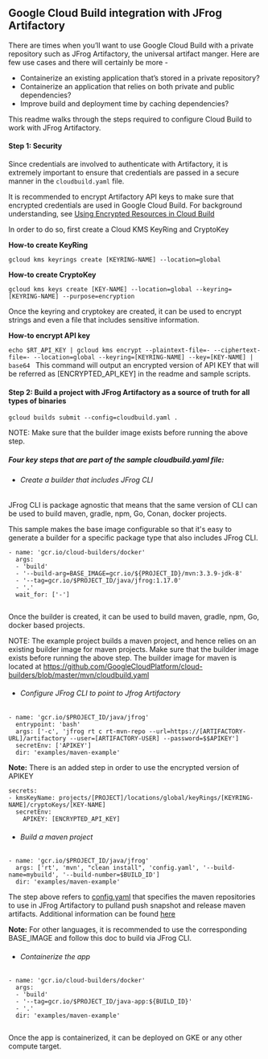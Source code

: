 ## Google Cloud Build integration with JFrog Artifactory

There are times when you’ll want to use Google Cloud Build with a private repository such as JFrog Artifactory, the universal artifact manger. Here are few use cases and there will certainly be more -
* Containerize an existing application that’s stored in a private repository?
* Containerize an application that relies on both private and public dependencies?
* Improve build and deployment time by caching dependencies?

This readme walks through the steps required to configure Cloud Build to work with JFrog Artifactory.

#### Step 1: Security

Since credentials are involved to authenticate with Artifactory, it is extremely important to ensure that credentials are passed in a secure manner in the `cloudbuild.yaml` file.

It is recommended to encrypt Artifactory API keys to make sure that encrypted credentials are used in Google Cloud Build.
For background understanding, see [Using Encrypted Resources in Cloud Build](https://cloud.google.com/cloud-build/docs/securing-builds/use-encrypted-secrets-credentials)

In order to do so, first create a Cloud KMS KeyRing and CryptoKey 


**How-to create KeyRing**

`gcloud kms keyrings create [KEYRING-NAME] --location=global
`


**How-to create CryptoKey**

`gcloud kms keys create [KEY-NAME] --location=global --keyring=[KEYRING-NAME] --purpose=encryption
`

Once the keyring and cryptokey are created, it can be used to encrypt strings and even a file that includes sensitive information.

**How-to encrypt API key**

`echo $RT_API_KEY | gcloud kms encrypt --plaintext-file=- --ciphertext-file=- --location=global --keyring=[KEYRING-NAME] --key=[KEY-NAME] | base64
`
This command will output an encrypted version of API KEY that will be referred as [ENCRYPTED_API_KEY] in the readme and sample scripts.


#### Step 2: Build a project with JFrog Artifactory as a source of truth for all types of binaries

`gcloud builds submit --config=cloudbuild.yaml .`

NOTE: Make sure that the builder image exists before running the above step.

##### Four key steps that are part of the sample cloudbuild.yaml file:

* ###### Create a builder that includes JFrog CLI

JFrog CLI is package agnostic that means that the same version of CLI can be used to build maven, gradle, npm, Go, Conan, docker projects. 

This sample makes the base image configurable so that it's easy to generate a builder for a specific package type that also includes JFrog CLI.


```steps:
- name: 'gcr.io/cloud-builders/docker'
  args:
  - 'build'
  - '--build-arg=BASE_IMAGE=gcr.io/${PROJECT_ID}/mvn:3.3.9-jdk-8'
  - '--tag=gcr.io/$PROJECT_ID/java/jfrog:1.17.0'
  - '.'
  wait_for: ['-']
  
```

Once the builder is created, it can be used to build maven, gradle, npm, Go, docker based projects. 

NOTE: The example project builds a maven project, and hence relies on an existing builder image for maven projects. Make sure that the builder image exists before running the above step.
The builder image for maven is located at https://github.com/GoogleCloudPlatform/cloud-builders/blob/master/mvn/cloudbuild.yaml

* ###### Configure JFrog CLI to point to Jfrog Artifactory

```
- name: 'gcr.io/$PROJECT_ID/java/jfrog'
  entrypoint: 'bash'
  args: ['-c', 'jfrog rt c rt-mvn-repo --url=https://[ARTIFACTORY-URL]/artifactory --user=[ARTIFACTORY-USER] --password=$$APIKEY']
  secretEnv: ['APIKEY']
  dir: 'examples/maven-example'
```

**Note:** There is an added step in order to use the encrypted version of APIKEY
```
secrets:
- kmsKeyName: projects/[PROJECT]/locations/global/keyRings/[KEYRING-NAME]/cryptoKeys/[KEY-NAME]
  secretEnv:
    APIKEY: [ENCRYPTED_API_KEY]

```
* ###### Build a maven project
```
- name: 'gcr.io/$PROJECT_ID/java/jfrog'
  args: ['rt', 'mvn', "clean install", 'config.yaml', '--build-name=mybuild', '--build-number=$BUILD_ID']
  dir: 'examples/maven-example'
```
The step above refers to [config.yaml](./examples/maven-example/config.yaml) that specifies the maven repositories to use in JFrog Artifactory to pulland push snapshot and release maven artifacts. Additional information can be found [here](https://www.jfrog.com/confluence/display/CLI/CLI+for+JFrog+Artifactory#CLIforJFrogArtifactory-CreatingtheBuildConfigurationFile.1) 

**Note:** For other languages, it is recommended to use the corresponding BASE_IMAGE and follow this doc to build via JFrog CLI.


* ###### Containerize the app
```
- name: 'gcr.io/cloud-builders/docker'
  args:
  - 'build'
  - '--tag=gcr.io/$PROJECT_ID/java-app:${BUILD_ID}'
  - '.'
  dir: 'examples/maven-example'
  
```

Once the app is containerized, it can be deployed on GKE or any other compute target.
